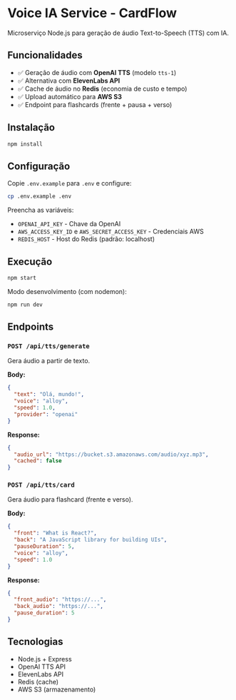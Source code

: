 # Voice IA Service - CardFlow

Microserviço Node.js para geração de áudio Text-to-Speech (TTS) com IA.

## Funcionalidades

- ✅ Geração de áudio com **OpenAI TTS** (modelo `tts-1`)
- ✅ Alternativa com **ElevenLabs API**
- ✅ Cache de áudio no **Redis** (economia de custo e tempo)
- ✅ Upload automático para **AWS S3**
- ✅ Endpoint para flashcards (frente + pausa + verso)

## Instalação

```bash
npm install
```

## Configuração

Copie `.env.example` para `.env` e configure:

```bash
cp .env.example .env
```

Preencha as variáveis:
- `OPENAI_API_KEY` - Chave da OpenAI
- `AWS_ACCESS_KEY_ID` e `AWS_SECRET_ACCESS_KEY` - Credenciais AWS
- `REDIS_HOST` - Host do Redis (padrão: localhost)

## Execução

```bash
npm start
```

Modo desenvolvimento (com nodemon):
```bash
npm run dev
```

## Endpoints

### `POST /api/tts/generate`
Gera áudio a partir de texto.

**Body:**
```json
{
  "text": "Olá, mundo!",
  "voice": "alloy",
  "speed": 1.0,
  "provider": "openai"
}
```

**Response:**
```json
{
  "audio_url": "https://bucket.s3.amazonaws.com/audio/xyz.mp3",
  "cached": false
}
```

### `POST /api/tts/card`
Gera áudio para flashcard (frente e verso).

**Body:**
```json
{
  "front": "What is React?",
  "back": "A JavaScript library for building UIs",
  "pauseDuration": 5,
  "voice": "alloy",
  "speed": 1.0
}
```

**Response:**
```json
{
  "front_audio": "https://...",
  "back_audio": "https://...",
  "pause_duration": 5
}
```

## Tecnologias

- Node.js + Express
- OpenAI TTS API
- ElevenLabs API
- Redis (cache)
- AWS S3 (armazenamento)

